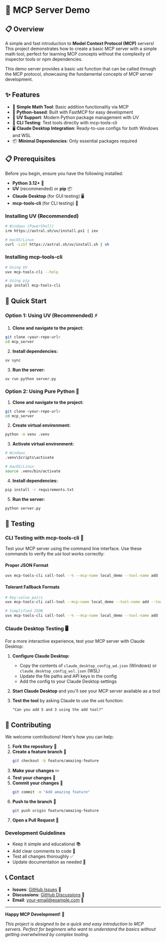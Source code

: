 # 🚀 MCP Server Demo

## 📋 Overview

A simple and fast introduction to **Model Context Protocol (MCP)** servers! This project demonstrates how to create a basic MCP server with a simple math tool, perfect for learning MCP concepts without the complexity of inspector tools or npm dependencies.

This demo server provides a basic `add` function that can be called through the MCP protocol, showcasing the fundamental concepts of MCP server development.

## ✨ Features

- 🧮 **Simple Math Tool**: Basic addition functionality via MCP
- 🐍 **Python-based**: Built with FastMCP for easy development
- 🚀 **UV Support**: Modern Python package management with UV
- 🔧 **CLI Testing**: Test tools directly with mcp-tools-cli
- 🖥️ **Claude Desktop Integration**: Ready-to-use configs for both Windows and WSL
- 📦 **Minimal Dependencies**: Only essential packages required

## 📋 Prerequisites

Before you begin, ensure you have the following installed:

- **Python 3.12+** 🐍
- **UV** (recommended) or **pip** 📦
- **Claude Desktop** (for GUI testing) 🖥️
- **mcp-tools-cli** (for CLI testing) 🔧

### Installing UV (Recommended)
```bash
# Windows (PowerShell)
irm https://astral.sh/uv/install.ps1 | iex

# macOS/Linux
curl -LsSf https://astral.sh/uv/install.sh | sh
```

### Installing mcp-tools-cli
```bash
# Using UV
uvx mcp-tools-cli --help

# Using pip
pip install mcp-tools-cli
```

## 🚀 Quick Start

### Option 1: Using UV (Recommended) ⚡

1. **Clone and navigate to the project:**
```bash
git clone <your-repo-url>
cd mcp_server
```

2. **Install dependencies:**
```bash
uv sync
```

3. **Run the server:**
```bash
uv run python server.py
```

### Option 2: Using Pure Python 🐍

1. **Clone and navigate to the project:**
```bash
git clone <your-repo-url>
cd mcp_server
```

2. **Create virtual environment:**
```bash
python -m venv .venv
```

3. **Activate virtual environment:**
```bash
# Windows
.venv\Scripts\activate

# macOS/Linux
source .venv/bin/activate
```

4. **Install dependencies:**
```bash
pip install -r requirements.txt
```

5. **Run the server:**
```bash
python server.py
```

## 🧪 Testing

### CLI Testing with mcp-tools-cli 🔧

Test your MCP server using the command line interface. Use these commands to verify the `add` tool works correctly:

#### Proper JSON Format
```bash
uvx mcp-tools-cli call-tool --% --mcp-name local_demo --tool-name add --tool-args {"a":1,"b":2} --config-path .\mcp_config.json
```

#### Tolerant Fallback Formats
```bash
# Key-value pairs
uvx mcp-tools-cli call-tool --mcp-name local_demo --tool-name add --tool-args a=1,b=2 --config-path .\mcp_config.json

# Simplified JSON
uvx mcp-tools-cli call-tool --% --mcp-name local_demo --tool-name add --tool-args {a:1,b:2} --config-path .\mcp_config.json
```

### Claude Desktop Testing 🖥️

For a more interactive experience, test your MCP server with Claude Desktop:

1. **Configure Claude Desktop:**
   - Copy the contents of `claude_desktop_config_wd.json` (Windows) or `claude_desktop_config_wsl.json` (WSL)
   - Update the file paths and API keys in the config
   - Add the config to your Claude Desktop settings

2. **Start Claude Desktop** and you'll see your MCP server available as a tool

3. **Test the tool** by asking Claude to use the `add` function:
   ```
   "Can you add 5 and 3 using the add tool?"
   ```

## 🤝 Contributing

We welcome contributions! Here's how you can help:

1. **Fork the repository** 🍴
2. **Create a feature branch** 🌿
   ```bash
   git checkout -b feature/amazing-feature
   ```
3. **Make your changes** ✏️
4. **Test your changes** 🧪
5. **Commit your changes** 💾
   ```bash
   git commit -m "Add amazing feature"
   ```
6. **Push to the branch** 🚀
   ```bash
   git push origin feature/amazing-feature
   ```
7. **Open a Pull Request** 📝

### Development Guidelines
- Keep it simple and educational 📚
- Add clear comments to code 💬
- Test all changes thoroughly ✅
- Update documentation as needed 📖

## 📞 Contact

- **Issues**: [GitHub Issues](https://github.com/DLesmes/mcp_server/issues) 🐛
- **Discussions**: [GitHub Discussions](https://github.com/DLesmes/mcp_server/projects?query=is%3Aopen) 💬
- **Email**: your-email@example.com 📧

---

**Happy MCP Development!** 🎉 

*This project is designed to be a quick and easy introduction to MCP servers. Perfect for beginners who want to understand the basics without getting overwhelmed by complex tooling.*
